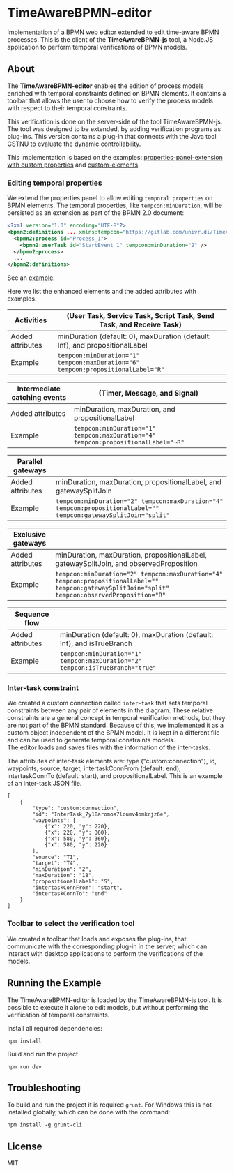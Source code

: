 # TimeAwareBPMN-editor

Implementation of a BPMN web editor extended to edit
time-aware BPMN processes. This is the client of the **TimeAwareBPMN-js** tool, a Node.JS application to perform temporal verifications of BPMN models.

## About

The **TimeAwareBPMN-editor** enables the edition of process models enriched with temporal constraints defined on BPMN elements. It contains a toolbar that allows the user to choose how to verify the process models with respect to their temporal constraints. 

This verification is done on the server-side of the tool TimeAwareBPMN-js. 
The tool was designed to be extended, by adding verification programs as plug-ins.
This version contains a plug-in that connects with the Java tool CSTNU to evaluate the dynamic controllability. 

This implementation is based on the examples: [properties-panel-extension with custom properties](https://github.com/bpmn-io/bpmn-js-examples/tree/master/properties-panel-extension) and [custom-elements](https://github.com/bpmn-io/bpmn-js-examples/tree/master/custom-elements).

### Editing temporal properties 

We extend the properties panel to allow editing `temporal properties` on BPMN elements. 
The temporal properties, like `tempcon:minDuration`, will be persisted as an extension as part of the BPMN 2.0 document:

```xml
<?xml version="1.0" encoding="UTF-8"?>
<bpmn2:definitions ... xmlns:tempcon="https://gitlab.com/univr.di/TimeAwareBPMN" id="sample-diagram">
  <bpmn2:process id="Process_1">
    <bpmn2:userTask id="StartEvent_1" tempcon:minDuration="2" />
  </bpmn2:process>
  ...
</bpmn2:definitions>
```

See an [example](examples/diagram.bpmn).


Here we list the enhanced elements and the added attributes with examples. 

|**Activities**| (User Task, Service Task, Script Task, Send Task, and Receive Task)|
|---|---|
Added attributes | minDuration (default: 0), maxDuration (default: Inf), and propositionalLabel
Example | `tempcon:minDuration="1" tempcon:maxDuration="6" tempcon:propositionalLabel="R"`|

|**Intermediate catching events**| (Timer, Message, and Signal)|
|---|---|
Added attributes | minDuration, maxDuration, and propositionalLabel
Example | `tempcon:minDuration="1" tempcon:maxDuration="4" tempcon:propositionalLabel="¬R"`|

|**Parallel gateways**| |
|---|---|
Added attributes | minDuration, maxDuration, propositionalLabel, and gatewaySplitJoin
| Example | `tempcon:minDuration="2" tempcon:maxDuration="4" tempcon:propositionalLabel="" tempcon:gatewaySplitJoin="split" ` |

|**Exclusive gateways**| |
|---|---|
Added attributes | minDuration, maxDuration, propositionalLabel, gatewaySplitJoin, and observedProposition|
| Example | `tempcon:minDuration="2" tempcon:maxDuration="4" tempcon:propositionalLabel="" tempcon:gatewaySplitJoin="split" tempcon:observedProposition="R" ` |

|**Sequence flow**| |
|---|---|
Added attributes | minDuration (default: 0), maxDuration (default: Inf), and isTrueBranch
| Example | `tempcon:minDuration="1" tempcon:maxDuration="2" tempcon:isTrueBranch="true"` |

### Inter-task constraint

We created a custom connection called `inter-task` that sets temporal constraints between any pair of elements in the diagram. These relative constraints are a general concept in temporal verification methods, but they are not part of the BPMN standard. Because of this, we implemented it as a custom object independent of the BPMN model. It is kept in a different file and can be used to generate temporal constraints models.  
The editor loads and saves files with the information of the inter-tasks. 

The attributes of inter-task elements are: type ("custom:connection"), id, waypoints, source, target, intertaskConnFrom (default: end), intertaskConnTo (default: start), and propositionalLabel. 
This is an example of an inter-task JSON file. 

```
[
	{
		"type": "custom:connection",
		"id": "InterTask_7y18aromoa7loumv4omkrjz6e",
		"waypoints": [
			{"x": 220, "y": 220},
			{"x": 220, "y": 360},
			{"x": 580, "y": 360},
			{"x": 580, "y": 220}
		],
		"source": "T1",
		"target": "T4",
		"minDuration": "2",
		"maxDuration": "18",
		"propositionalLabel": "S",
		"intertaskConnFrom": "start",
		"intertaskConnTo": "end"
	}
]
```

### Toolbar to select the verification tool

We created a toolbar that loads and exposes the plug-ins, that communicate with the corresponding plug-in in the server, which can interact with desktop applications to perform the verifications of the models. 

## Running the Example

The TimeAwareBPMN-editor is loaded by the TimeAwareBPMN-js tool. It is possible to execute it alone to edit models, but without performing the verification of temporal constraints. 

Install all required dependencies:

```
npm install
```

Build and run the project

```
npm run dev
```

## Troubleshooting

To build and run the project it is required `grunt`. For Windows this is not installed globally, which can be done with the command: 
```
npm install -g grunt-cli
```

## License

MIT
